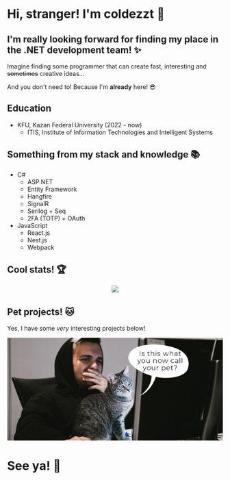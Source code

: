 # Hi, stranger! I'm coldezzt 👋

## I'm really looking forward for finding my place in the .NET development team! ✨

Imagine finding some programmer that can create fast, interesting and ~~sometimes~~ creative ideas...

And you don't need to! Because I'm **already** here! 😎

## Education

- KFU, Kazan Federal University (2022 - now)
  - ITIS, Institute of Information Technologies and Intelligent Systems

## Something from my stack and knowledge 📚

- C#
  - ASP.NET
  - Entity Framework
  - Hangfire
  - SignalR
  - Serilog + Seq
  - 2FA (TOTP) + OAuth
- JavaScript
  - React.js
  - Nest.js
  - Webpack

## Cool stats! 🏆

<div align="center">
    <img src="https://streak-stats.demolab.com/?user=coldezzt&theme=merko&card_width=700"></img>
</div>

## Pet projects! 🐱

Yes, I have some _very_ interesting projects below!
<div align="center">
  <img src="https://github.com/coldezzt/coldezzt/blob/main/meme.png"></div>
</div>

# See ya! 🤙
